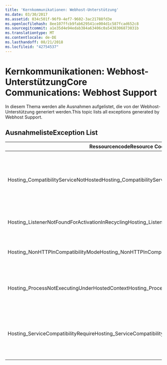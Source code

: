```yaml
---
title: 'Kernkommunikationen: Webhost-Unterstützung'
ms.date: 03/30/2017
ms.assetid: 034c501f-96f9-4ef7-9602-3ac21788fd3e
ms.openlocfilehash: 8ee107ffcb9fab629541ce004d1c587fcad652c8
ms.sourcegitcommit: a1e35d4e94edab384a63406c0a5438306873031b
ms.translationtype: MT
ms.contentlocale: de-DE
ms.lasthandoff: 08/21/2018
ms.locfileid: "42754537"
---
```

# <a name="core-communications-webhost-support"></a><span data-ttu-id="7ab18-102">Kernkommunikationen: Webhost-Unterstützung</span><span class="sxs-lookup"><span data-stu-id="7ab18-102">Core Communications: Webhost Support</span></span>

<span data-ttu-id="7ab18-103">In diesem Thema werden alle Ausnahmen aufgelistet, die von der Webhost-Unterstützung generiert werden.</span><span class="sxs-lookup"><span data-stu-id="7ab18-103">This topic lists all exceptions generated by Webhost Support.</span></span>

## <a name="exception-list"></a><span data-ttu-id="7ab18-104">Ausnahmeliste</span><span class="sxs-lookup"><span data-stu-id="7ab18-104">Exception List</span></span>

|<span data-ttu-id="7ab18-105">Ressourcencode</span><span class="sxs-lookup"><span data-stu-id="7ab18-105">Resource Code</span></span>|<span data-ttu-id="7ab18-106">Ressourcenzeichenfolge</span><span class="sxs-lookup"><span data-stu-id="7ab18-106">Resource String</span></span>|
|-------------------|---------------------|
|<span data-ttu-id="7ab18-107">Hosting_CompatibilityServiceNotHosted</span><span class="sxs-lookup"><span data-stu-id="7ab18-107">Hosting_CompatibilityServiceNotHosted</span></span>|<span data-ttu-id="7ab18-108">Dieser Dienst erfordert ASP.NET-Kompatibilität.</span><span class="sxs-lookup"><span data-stu-id="7ab18-108">This service requires ASP.NET compatibility.</span></span> <span data-ttu-id="7ab18-109">Er muss außerdem in IIS gehostet werden.</span><span class="sxs-lookup"><span data-stu-id="7ab18-109">It must also be hosted in IIS.</span></span> <span data-ttu-id="7ab18-110">Hosten Sie den Dienst entweder in ISS mit aktivierter ASP.NET-Kompatibilität in der Web.config-Datei, oder legen Sie die AspNetCompatibilityRequirementsAttribute.AspNetCompatibilityRequirementsMode-Eigenschaft auf einen anderen Wert als "Erforderlich" fest.</span><span class="sxs-lookup"><span data-stu-id="7ab18-110">Either host the service in IIS with ASP.NET compatibility turned on in Web.config or set the AspNetCompatibilityRequirementsAttribute.AspNetCompatibilityRequirementsMode property to a value other than Required.</span></span>|
|<span data-ttu-id="7ab18-111">Hosting_ListenerNotFoundForActivationInRecycling</span><span class="sxs-lookup"><span data-stu-id="7ab18-111">Hosting_ListenerNotFoundForActivationInRecycling</span></span>|<span data-ttu-id="7ab18-112">Kein Kanal führt an der angegebenen Adresse aktiv eine Überwachung aus.</span><span class="sxs-lookup"><span data-stu-id="7ab18-112">No channel is actively listening at the specified address.</span></span> <span data-ttu-id="7ab18-113">Wenn eine Anwendung wiederverwendet wird, wird der Dienst geschlossen.</span><span class="sxs-lookup"><span data-stu-id="7ab18-113">If an application is recycling, the service is closed.</span></span>|
|<span data-ttu-id="7ab18-114">Hosting_NonHTTPInCompatibilityMode</span><span class="sxs-lookup"><span data-stu-id="7ab18-114">Hosting_NonHTTPInCompatibilityMode</span></span>|<span data-ttu-id="7ab18-115">Die einzigen Protokolle, die unter ASP.NET-Kompatibilität unterstützt werden, sind HTTP und HTTPS.</span><span class="sxs-lookup"><span data-stu-id="7ab18-115">The only protocols that are supported under ASP.NET compatibility are HTTP and HTTPS.</span></span> <span data-ttu-id="7ab18-116">Entfernen Sie den angegebenen Endpunkt, oder deaktivieren Sie ASP.NET-Kompatibilität für die Anwendung.</span><span class="sxs-lookup"><span data-stu-id="7ab18-116">Remove the specified endpoint or disable ASP.NET compatibility for the application.</span></span>|
|<span data-ttu-id="7ab18-117">Hosting_ProcessNotExecutingUnderHostedContext</span><span class="sxs-lookup"><span data-stu-id="7ab18-117">Hosting_ProcessNotExecutingUnderHostedContext</span></span>|<span data-ttu-id="7ab18-118">Der angegebene hosting-Prozess kann nicht innerhalb der aktuellen hostumgebung nicht aufgerufen werden.</span><span class="sxs-lookup"><span data-stu-id="7ab18-118">The specified hosting process cannot be invoked within the current hosting environment.</span></span> <span data-ttu-id="7ab18-119">Diese API erfordert, dass die aufrufende Anwendung in Internet Information Services (IIS) oder Windows Process Activation Service (WAS) gehostet wird.</span><span class="sxs-lookup"><span data-stu-id="7ab18-119">This API requires that the calling application be hosted in Internet Information Services or Windows Process Activation Service.</span></span>|
|<span data-ttu-id="7ab18-120">Hosting_ServiceCompatibilityRequire</span><span class="sxs-lookup"><span data-stu-id="7ab18-120">Hosting_ServiceCompatibilityRequire</span></span>|<span data-ttu-id="7ab18-121">Der Dienst kann nicht aktiviert werden, da er ASP.NET-Kompatibilität erfordert.</span><span class="sxs-lookup"><span data-stu-id="7ab18-121">The service cannot be activated because it requires ASP.NET compatibility.</span></span> <span data-ttu-id="7ab18-122">ASP.NET-Kompatibilität ist für diese Anwendung nicht aktiviert.</span><span class="sxs-lookup"><span data-stu-id="7ab18-122">ASP.NET compatibility is not enabled for this application.</span></span> <span data-ttu-id="7ab18-123">Aktivieren Sie entweder ASP.NET-Kompatibilität in der Web.config-Datei, oder legen Sie die AspNetCompatibilityRequirementsAttribute.AspNetCompatibility-Eigenschaft fest.</span><span class="sxs-lookup"><span data-stu-id="7ab18-123">Either enable ASP.NET compatibility in Web.config file or set the AspNetCompatibilityRequirementsAttribute.AspNetCompatibility.</span></span>|
